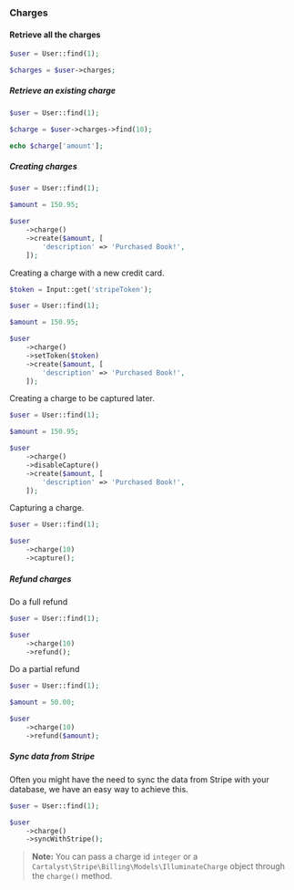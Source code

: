 ### Charges

#### Retrieve all the charges

```php
$user = User::find(1);

$charges = $user->charges;
```

##### Retrieve an existing charge

```php
$user = User::find(1);

$charge = $user->charges->find(10);

echo $charge['amount'];
```

##### Creating charges

```php
$user = User::find(1);

$amount = 150.95;

$user
	->charge()
	->create($amount, [
		'description' => 'Purchased Book!',
	]);
```

Creating a charge with a new credit card.

```php
$token = Input::get('stripeToken');

$user = User::find(1);

$amount = 150.95;

$user
	->charge()
	->setToken($token)
	->create($amount, [
		'description' => 'Purchased Book!',
	]);
```

Creating a charge to be captured later.

```php
$user = User::find(1);

$amount = 150.95;

$user
	->charge()
	->disableCapture()
	->create($amount, [
		'description' => 'Purchased Book!',
	]);
```

Capturing a charge.

```php
$user = User::find(1);

$user
	->charge(10)
	->capture();
```

##### Refund charges

Do a full refund

```php
$user = User::find(1);

$user
    ->charge(10)
    ->refund();
```

Do a partial refund

```php
$user = User::find(1);

$amount = 50.00;

$user
    ->charge(10)
    ->refund($amount);
```

##### Sync data from Stripe

Often you might have the need to sync the data from Stripe with your database, we have an easy way to achieve this.

```php
$user = User::find(1);

$user
	->charge()
	->syncWithStripe();
```

> **Note:** You can pass a charge id `integer` or a `Cartalyst\Stripe\Billing\Models\IlluminateCharge` object through the `charge()` method.
